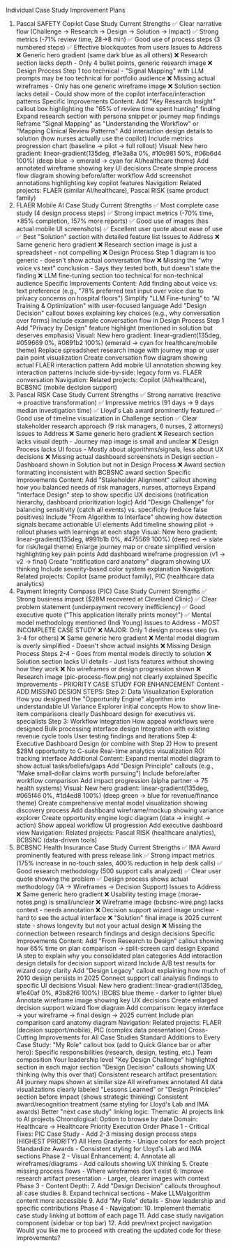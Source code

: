 Individual Case Study Improvement Plans
1. Pascal SAFETY Copilot Case Study
Current Strengths
✅ Clear narrative flow (Challenge → Research → Design → Solution → Impact) ✅ Strong metrics (-71% review time, 28→8 min) ✅ Good use of process steps (3 numbered steps) ✅ Effective blockquotes from users
Issues to Address
❌ Generic hero gradient (same dark blue as all others) ❌ Research section lacks depth - Only 4 bullet points, generic research image ❌ Design Process Step 1 too technical - "Signal Mapping" with LLM prompts may be too technical for portfolio audience ❌ Missing actual wireframes - Only has one generic wireframe image ❌ Solution section lacks detail - Could show more of the copilot interface/interaction patterns
Specific Improvements
Content:
Add "Key Research Insight" callout box highlighting the "65% of review time spent hunting" finding
Expand research section with persona snippet or journey map findings
Reframe "Signal Mapping" as "Understanding the Workflow" or "Mapping Clinical Review Patterns"
Add interaction design details to solution (how nurses actually use the copilot)
Include metrics progression chart (baseline → pilot → full rollout)
Visual:
New hero gradient: linear-gradient(135deg, #1e3a8a 0%, #10b981 50%, #06b6d4 100%) (deep blue → emerald → cyan for AI/healthcare theme)
Add annotated wireframe showing key UI decisions
Create simple process flow diagram showing before/after workflow
Add screenshot annotations highlighting key copilot features
Navigation:
Related projects: FLAER (similar AI/healthcare), Pascal RISK (same product family)
2. FLAER Mobile AI Case Study
Current Strengths
✅ Most complete case study (4 design process steps) ✅ Strong impact metrics (-70% time, +85% completion, 157% more reports) ✅ Good use of images (has actual mobile UI screenshots) ✅ Excellent user quote about ease of use ✅ Best "Solution" section with detailed feature list
Issues to Address
❌ Same generic hero gradient ❌ Research section image is just a spreadsheet - not compelling ❌ Design Process Step 1 diagram is too generic - doesn't show actual conversation flow ❌ Missing the "why voice vs text" conclusion - Says they tested both, but doesn't state the finding ❌ LLM fine-tuning section too technical for non-technical audience
Specific Improvements
Content:
Add finding about voice vs. text preference (e.g., "78% preferred text input over voice due to privacy concerns on hospital floors")
Simplify "LLM Fine-tuning" to "AI Training & Optimization" with user-focused language
Add "Design Decision" callout boxes explaining key choices (e.g., why conversation over forms)
Include example conversation flow in Design Process Step 1
Add "Privacy by Design" feature highlight (mentioned in solution but deserves emphasis)
Visual:
New hero gradient: linear-gradient(135deg, #059669 0%, #0891b2 100%) (emerald → cyan for healthcare/mobile theme)
Replace spreadsheet research image with journey map or user pain point visualization
Create conversation flow diagram showing actual FLAER interaction pattern
Add mobile UI annotation showing key interaction patterns
Include side-by-side: legacy form vs. FLAER conversation
Navigation:
Related projects: Copilot (AI/healthcare), BCBSNC (mobile decision support)
3. Pascal RISK Case Study
Current Strengths
✅ Strong narrative (reactive → proactive transformation) ✅ Impressive metrics (91 days → 9 days median investigation time) ✅ Lloyd's Lab award prominently featured ✅ Good use of timeline visualization in Challenge section ✅ Clear stakeholder research approach (9 risk managers, 6 nurses, 2 attorneys)
Issues to Address
❌ Same generic hero gradient ❌ Research section lacks visual depth - Journey map image is small and unclear ❌ Design Process lacks UI focus - Mostly about algorithms/signals, less about UX decisions ❌ Missing actual dashboard screenshots in Design section - Dashboard shown in Solution but not in Design Process ❌ Award section formatting inconsistent with BCBSNC award section
Specific Improvements
Content:
Add "Stakeholder Alignment" callout showing how you balanced needs of risk managers, nurses, attorneys
Expand "Interface Design" step to show specific UX decisions (notification hierarchy, dashboard prioritization logic)
Add "Design Challenge" for balancing sensitivity (catch all events) vs. specificity (reduce false positives)
Include "From Algorithm to Interface" showing how detection signals became actionable UI elements
Add timeline showing pilot → rollout phases with learnings at each stage
Visual:
New hero gradient: linear-gradient(135deg, #991b1b 0%, #475569 100%) (deep red → slate for risk/legal theme)
Enlarge journey map or create simplified version highlighting key pain points
Add dashboard wireframe progression (v1 → v2 → final)
Create "notification card anatomy" diagram showing UX thinking
Include severity-based color system explanation
Navigation:
Related projects: Copilot (same product family), PIC (healthcare data analytics)
4. Payment Integrity Compass (PIC) Case Study
Current Strengths
✅ Strong business impact ($28M recovered at Cleveland Clinic) ✅ Clear problem statement (underpayment recovery inefficiency) ✅ Good executive quote ("This application literally prints money!") ✅ Mental model methodology mentioned (Indi Young)
Issues to Address - MOST INCOMPLETE CASE STUDY
❌ MAJOR: Only 1 design process step (vs. 3-4 for others) ❌ Same generic hero gradient ❌ Mental model diagram is overly simplified - Doesn't show actual insights ❌ Missing Design Process Steps 2-4 - Goes from mental models directly to solution ❌ Solution section lacks UI details - Just lists features without showing how they work ❌ No wireframes or design progression shown ❌ Research image (pic-process-flow.png) not clearly explained
Specific Improvements - PRIORITY CASE STUDY FOR ENHANCEMENT
Content - ADD MISSING DESIGN STEPS: Step 2: Data Visualization Exploration
How you designed the "Opportunity Engine" algorithm into understandable UI
Variance Explorer initial concepts
How to show line-item comparisons clearly
Dashboard design for executives vs. specialists
Step 3: Workflow Integration
How appeal workflows were designed
Bulk processing interface design
Integration with existing revenue cycle tools
User testing findings and iterations
Step 4: Executive Dashboard Design (or combine with Step 2)
How to present $28M opportunity to C-suite
Real-time analytics visualization
ROI tracking interface
Additional Content:
Expand mental model diagram to show actual tasks/beliefs/gaps
Add "Design Principle" callouts (e.g., "Make small-dollar claims worth pursuing")
Include before/after workflow comparison
Add impact progression (alpha partner → 75 health systems)
Visual:
New hero gradient: linear-gradient(135deg, #065f46 0%, #1d4ed8 100%) (deep green → blue for revenue/finance theme)
Create comprehensive mental model visualization showing discovery process
Add dashboard wireframe/mockup showing variance explorer
Create opportunity engine logic diagram (data → insight → action)
Show appeal workflow UI progression
Add executive dashboard view
Navigation:
Related projects: Pascal RISK (healthcare analytics), BCBSNC (data-driven tools)
5. BCBSNC Health Insurance Case Study
Current Strengths
✅ IMA Award prominently featured with press release link ✅ Strong impact metrics (175% increase in no-touch sales, 400% reduction in help desk calls) ✅ Good research methodology (500 support calls analyzed) ✅ Clear user quote showing the problem ✅ Design process shows actual methodology (IA → Wireframes → Decision Support)
Issues to Address
❌ Same generic hero gradient ❌ Usability testing image (morae-notes.png) is small/unclear ❌ Wireframe image (bcbsnc-wire.png) lacks context - needs annotation ❌ Decision support wizard image unclear - hard to see the actual interface ❌ "Solution" final image is 2025 current state - shows longevity but not your actual design ❌ Missing the connection between research findings and design decisions
Specific Improvements
Content:
Add "From Research to Design" callout showing how 65% time on plan comparison → split-screen card design
Expand IA step to explain why you consolidated plan categories
Add interaction design details for decision support wizard
Include A/B test results for wizard copy clarity
Add "Design Legacy" callout explaining how much of 2010 design persists in 2025
Connect support call analysis findings to specific UI decisions
Visual:
New hero gradient: linear-gradient(135deg, #1e40af 0%, #3b82f6 100%) (BCBS blue theme - darker to lighter blue)
Annotate wireframe image showing key UX decisions
Create enlarged decision support wizard flow diagram
Add comparison: legacy interface → your wireframe → final design → 2025 current
Include plan comparison card anatomy diagram
Navigation:
Related projects: FLAER (decision support/mobile), PIC (complex data presentation)
Cross-Cutting Improvements for All Case Studies
Standard Additions to Every Case Study:
"My Role" callout box (add to Quick Glance bar or after hero):
Specific responsibilities (research, design, testing, etc.)
Team composition
Your leadership level
"Key Design Challenge" highlighted section in each major section
"Design Decision" callouts showing UX thinking (why this over that)
Consistent research artifact presentation:
All journey maps shown at similar size
All wireframes annotated
All data visualizations clearly labeled
"Lessons Learned" or "Design Principles" section before Impact (shows strategic thinking)
Consistent award/recognition treatment (same styling for Lloyd's Lab and IMA awards)
Better "next case study" linking logic:
Thematic: AI projects link to AI projects
Chronological: Option to browse by date
Domain: Healthcare → Healthcare
Priority Execution Order
Phase 1 - Critical Fixes:
PIC Case Study - Add 2-3 missing design process steps (HIGHEST PRIORITY)
All Hero Gradients - Unique colors for each project
Standardize Awards - Consistent styling for Lloyd's Lab and IMA sections
Phase 2 - Visual Enhancement: 4. Annotate all wireframes/diagrams - Add callouts showing UX thinking 5. Create missing process flows - Where wireframes don't exist 6. Improve research artifact presentation - Larger, clearer images with context Phase 3 - Content Depth: 7. Add "Design Decision" callouts throughout all case studies 8. Expand technical sections - Make LLM/algorithm content more accessible 9. Add "My Role" details - Show leadership and specific contributions Phase 4 - Navigation: 10. Implement thematic case study linking at bottom of each page 11. Add case study navigation component (sidebar or top bar) 12. Add prev/next project navigation Would you like me to proceed with creating the updated code for these improvements?